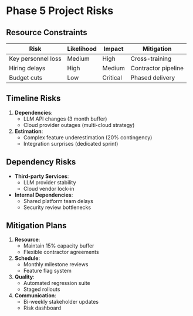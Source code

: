 # Phase 5 Project Risks

## Resource Constraints
| Risk | Likelihood | Impact | Mitigation |
|------|------------|--------|------------|
| Key personnel loss | Medium | High | Cross-training |
| Hiring delays | High | Medium | Contractor pipeline |
| Budget cuts | Low | Critical | Phased delivery |

## Timeline Risks
1. **Dependencies**:
   - LLM API changes (3 month buffer)
   - Cloud provider outages (multi-cloud strategy)
2. **Estimation**:
   - Complex feature underestimation (20% contingency)
   - Integration surprises (dedicated sprint)

## Dependency Risks
- **Third-party Services**:
  - LLM provider stability
  - Cloud vendor lock-in
- **Internal Dependencies**:
  - Shared platform team delays
  - Security review bottlenecks

## Mitigation Plans
1. **Resource**:
   - Maintain 15% capacity buffer
   - Flexible contractor agreements
2. **Schedule**:
   - Monthly milestone reviews
   - Feature flag system
3. **Quality**:
   - Automated regression suite
   - Staged rollouts
4. **Communication**:
   - Bi-weekly stakeholder updates
   - Risk dashboard